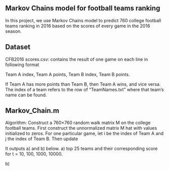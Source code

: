 ## Markov Chains model for football teams ranking

In this project, we use Markov Chains model to predict 760 college football teams ranking in 2016 based on 
the scores of every game in the 2016 season. 

## Dataset
CFB2016 scores.csv: contains the result of one game on each line in following format

Team A index, Team A points, Team B index, Team B points.

If Team A has more points than Team B, then Team A wins, and vice versa. The index of a team refers
to the row of “TeamNames.txt” where that team’s name can be found.

## Markov_Chain.m 

Algorithm: 
Construct a 760×760 random walk matrix M on the college football teams. First construct the unnormalized matrix M hat with values initialized to zeros. For one particular game, let i be the index of Team A
and j the index of Team B. Then update



It outputs a) and b) below. 
a) top 25 teams and their corresponding score for t = 10, 100, 1000, 10000.

b) 
